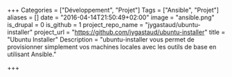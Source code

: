 +++
Categories = ["Développement", "Projet"]
Tags = ["Ansible", "Projet"]
aliases = []
date = "2016-04-14T21:50:49+02:00"
image = "ansible.png"
is_drupal = 0
is_github = 1
project_repo_name = "jygastaud/ubuntu-installer"
project_url = "https://github.com/jygastaud/ubuntu-installer"
title = "Ubuntu Installer"
Description = "ubuntu-installer vous permet de provisionner simplement vos machines locales avec les outils de base en utilisant Ansible."

+++
